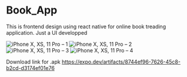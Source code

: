 # Book_App
This is frontend design using react native for online book treading application.
Just a UI developped


![iPhone X, XS, 11 Pro – 1](https://user-images.githubusercontent.com/72376873/189863969-b1cfb6f3-c251-4bbe-b3ad-1b778cf7ee30.jpg)
![iPhone X, XS, 11 Pro – 2](https://user-images.githubusercontent.com/72376873/189863973-88434d51-31f8-4c58-ae03-dac7d24385ce.jpg)
![iPhone X, XS, 11 Pro – 3](https://user-images.githubusercontent.com/72376873/189863976-cdef6f87-7faf-446f-bd9a-fb0e143b18ce.jpg)
![iPhone X, XS, 11 Pro – 4](https://user-images.githubusercontent.com/72376873/189863979-a0617d78-2598-4ce6-81fc-6a7d860d6d9e.jpg)


Download link for .apk
https://expo.dev/artifacts/8744ef96-7626-45c8-b2cd-d3174ef01e76
